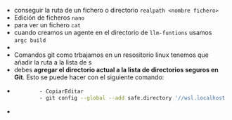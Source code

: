 - conseguir la ruta de un fichero o directorio ``realpath <nombre fichero>``
- Edición de ficheros ``nano``
- para ver un fichero ``cat``
- cuando creamos un agente en el directorio de ``llm-funtions`` usamos ``argc build``
-
- Comandos git como trbajamos en un resositorio linux tenemos que añadir la ruta a la lista de s
- debes **agregar el directorio actual a la lista de directorios seguros en Git**. Esto se puede hacer con el siguiente comando:
- ```bash
          - CopiarEditar
          - git config --global --add safe.directory '//wsl.localhost/Ubuntu-20.04/home/klever/llm-functions/agents/contador-de-f
  ```
-